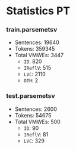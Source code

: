 Statistics PT
=============

### train.parsemetsv
* Sentences: 19640
* Tokens: 359345
* Total VMWEs: 3447
  * `ID`: 820
  * `IReflV`: 515
  * `LVC`: 2110
  * `OTH`: 2

### test.parsemetsv
* Sentences: 2600
* Tokens: 54675
* Total VMWEs: 500
  * `ID`: 90
  * `IReflV`: 81
  * `LVC`: 329

